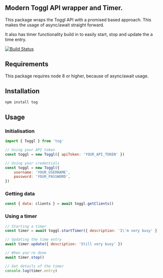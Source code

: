 ## Modern Toggl API wrapper and Timer.
This package wraps the Toggl API with a promised based approach. This makes the usage of async/await straight forward.

It also has timer functionality build in to easily start, stop and update the a time entry.

[![Build Status](https://travis-ci.org/jamiter/tog.svg?branch=master)](https://travis-ci.org/jamiter/tog)

## Requirements
This package requires node 8 or higher, because of async/await usage.

## Installation
```
npm install tog
```

## Usage

### Initialisation
```javascript
import { Toggl } from 'tog'

// Using your API token
const toggl = new Toggl({ apiToken: 'YOUR_API_TOKEN' })

// Using your credentials
const toggl = new Toggl({
    username: 'YOUR_USERNAME',
    password: 'YOUR_PASSWORD',
})
```

### Getting data
```javascript
const { data: clients } = await toggl.getClients()
```

### Using a timer
```javascript
// Starting a timer
const timer = await toggl.startTimer({ description: 'I\'m very busy' })

// Updating the time entry
await timer.update({ description: 'Still very busy' })

// When you're done
await timer.stop()

// Get details of the timer
console.log(timer.entry)
```
